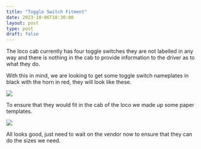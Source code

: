 ```yaml
---
title: "Toggle Switch Fitment"
date: 2023-10-06T18:30:00
layout: post
type: post
draft: false
---
```


The loco cab currently has four toggle switches they are not labelled in any way and there is nothing in the cab to provide information to the driver as to what they do. 

With this in mind, we are looking to get some toggle switch nameplates in black with the horn in red, they will look like these.

![](../../../uploads/2023/10/toggle-switch-2.png)

To ensure that they would fit in the cab of the loco we made up some paper templates. 

![](../../../uploads/2023/10/toggle-switch-1.jpg)

All looks good, just need to wait on the vendor now to ensure that they can do the sizes we need.


